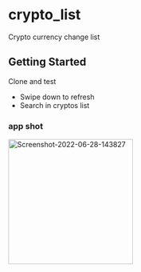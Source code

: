 # crypto_list

Crypto currency change list

## Getting Started

Clone and test

- Swipe down to refresh
- Search in cryptos list

### app shot
<a href="#"><img width=250 src="https://i.ibb.co/zm7KQjN/Screenshot-2022-06-28-143827.jpg" alt="Screenshot-2022-06-28-143827" border="0"></a>

